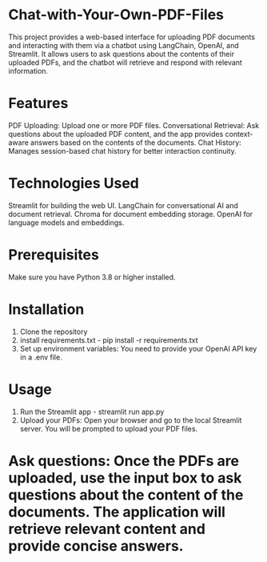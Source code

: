 # Chat-with-Your-Own-PDF-Files
This project provides a web-based interface for uploading PDF documents and interacting with them via a chatbot using LangChain, OpenAI, and Streamlit. It allows users to ask questions about the contents of their uploaded PDFs, and the chatbot will retrieve and respond with relevant information.

# Features
PDF Uploading: Upload one or more PDF files.
Conversational Retrieval: Ask questions about the uploaded PDF content, and the app provides context-aware answers based on the contents of the documents.
Chat History: Manages session-based chat history for better interaction continuity.

# Technologies Used
Streamlit for building the web UI.
LangChain for conversational AI and document retrieval.
Chroma for document embedding storage.
OpenAI for language models and embeddings.

# Prerequisites
Make sure you have Python 3.8 or higher installed.

# Installation
1. Clone the repository
2. install requirements.txt - pip install -r requirements.txt
3. Set up environment variables: You need to provide your OpenAI API key in a .env file.

# Usage
1. Run the Streamlit app - streamlit run app.py
2. Upload your PDFs: Open your browser and go to the local Streamlit server. You will be prompted to upload your PDF files.

# Ask questions: Once the PDFs are uploaded, use the input box to ask questions about the content of the documents. The application will retrieve relevant content and provide concise answers.




